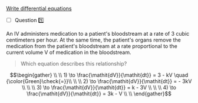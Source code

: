 [Write differential equations](https://www.khanacademy.org/math/differential-equations/first-order-differential-equations/differential-equations-intro/e/write-differential-equations)


- [ ] Question :one:

An IV administers medication to a patient's bloodstream at a rate of 3 cubic centimeters per hour.
At the same time, the patient's organs remove the medication from the patient's bloodstream at a rate proportional to the current volume V of medication in the bloodstream.

> Which equation describes this relationship?

```math
\begin{gather}
  \\
  \\ 1) \to \frac{\mathit{dV}}{\mathit{dt}} = 3 - kV \quad {\color{Green}\check{=}}\\
  \\
  \\ 2) \to \frac{\mathit{dV}}{\mathit{dt}} = - 3kV \\
  \\
  \\ 3) \to \frac{\mathit{dV}}{\mathit{dt}} = k - 3V \\
  \\
  \\ 4) \to \frac{\mathit{dV}}{\mathit{dt}} = 3k - V \\
  \\

\end{gather}
```
